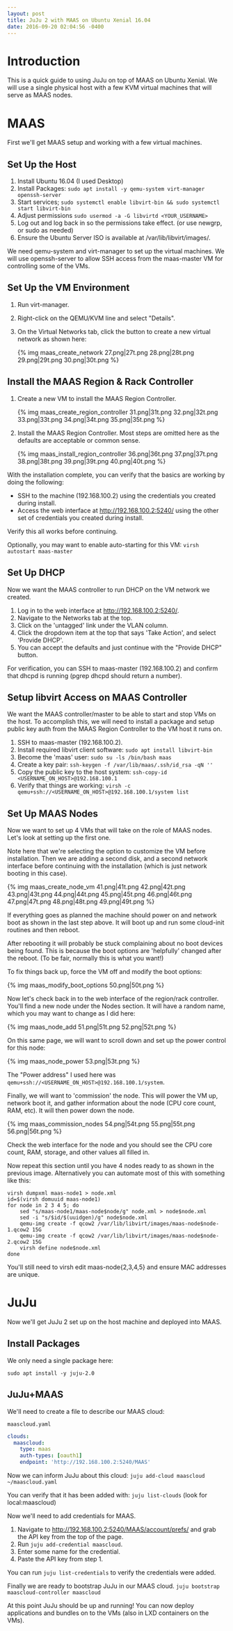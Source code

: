 ```yaml
---
layout: post
title: JuJu 2 with MAAS on Ubuntu Xenial 16.04
date: 2016-09-20 02:04:56 -0400
---
```


Introduction
============

This is a quick guide to using JuJu on top of MAAS on Ubuntu Xenial.
We will use a single physical host with a few KVM virtual machines that will serve as MAAS nodes.

MAAS
====

First we'll get MAAS setup and working with a few virtual machines.

Set Up the Host
---------------

1.  Install Ubuntu 16.04 (I used Desktop)
2.  Install Packages: `sudo apt install -y qemu-system virt-manager openssh-server`
3.  Start services; `sudo systemctl enable libvirt-bin && sudo systemctl start libvirt-bin`
4.  Adjust permissions `sudo usermod -a -G libvirtd <YOUR_USERNAME>`
5.  Log out and log back in so the permissions take effect. (or use newgrp, or sudo as needed)
6.  Ensure the Ubuntu Server ISO is available at /var/lib/libvirt/images/.

We need qemu-system and virt-manager to set up the virtual machines. We will use openssh-server to allow SSH access from the maas-master VM for controlling some of the VMs.

Set Up the VM Environment
-------------------------

1.  Run virt-manager.
2.  Right-click on the QEMU/KVM line and select "Details".
3.  On the Virtual Networks tab, click the button to create a new virtual network as shown here:

    {% img maas_create_network 27.png|27t.png 28.png|28t.png 29.png|29t.png 30.png|30t.png %}

Install the MAAS Region & Rack Controller
-----------------------------------------

1.  Create a new VM to install the MAAS Region Controller.

    {% img maas_create_region_controller 31.png|31t.png 32.png|32t.png 33.png|33t.png 34.png|34t.png 35.png|35t.png %}


2.  Install the MAAS Region Controller. Most steps are omitted here as the defaults are acceptable or common sense.

    {% img maas_install_region_controller 36.png|36t.png 37.png|37t.png 38.png|38t.png 39.png|39t.png 40.png|40t.png %}

With the installation complete, you can verify that the basics are working by doing the following:

-   SSH to the machine (192.168.100.2) using the credentials you created during install.
-   Access the web interface at http://192.168.100.2:5240/ using the other set of credentials you created during install.

Verify this all works before continuing.

Optionally, you may want to enable auto-starting for this VM:
`virsh autostart maas-master`

Set Up DHCP
-----------

Now we want the MAAS controller to run DHCP on the VM network we created.

1.  Log in to the web interface at http://192.168.100.2:5240/.
2.  Navigate to the Networks tab at the top.
3.  Click on the 'untagged' link under the VLAN column.
4.  Click the dropdown item at the top that says 'Take Action', and select 'Provide DHCP'.
5.  You can accept the defaults and just continue with the "Provide DHCP" button.

For verification, you can SSH to maas-master (192.168.100.2) and confirm that dhcpd is running (pgrep dhcpd should return a number).

Setup libvirt Access on MAAS Controller
---------------------------------------

We want the MAAS controller/master to be able to start and stop VMs on the host. To accomplish this, we will need to install a package and setup public key auth from the MAAS Region Controller to the VM host it runs on.

1. SSH to maas-master (192.168.100.2).
2. Install required libvirt client software: `sudo apt install libvirt-bin`
3. Become the 'maas' user: `sudo su -ls /bin/bash maas`
4. Create a key pair: `ssh-keygen -f /var/lib/maas/.ssh/id_rsa -qN ''`
5. Copy the public key to the host system: `ssh-copy-id <USERNAME_ON_HOST>@192.168.100.1`
6. Verify that things are working: `virsh -c qemu+ssh://<USERNAME_ON_HOST>@192.168.100.1/system list`

Set Up MAAS Nodes
-----------------

Now we want to set up 4 VMs that will take on the role of MAAS nodes. Let's look at setting up the first one.

Note here that we're selecting the option to customize the VM before installation. Then we are adding a second disk, and a second network interface before continuing with the installation (which is just network booting in this case).


{% img maas_create_node_vm 41.png|41t.png 42.png|42t.png 43.png|43t.png 44.png|44t.png 45.png|45t.png 46.png|46t.png 47.png|47t.png 48.png|48t.png 49.png|49t.png %}

If everything goes as planned the machine should power on and network boot as shown in the last step above.
It will boot up and run some cloud-init routines and then reboot.

After rebooting it will probably be stuck complaining about no boot devices being found. This is because the boot options are 'helpfully' changed after the reboot. (To be fair, normally this is what you want!)

To fix things back up, force the VM off and modify the boot options:

{% img maas_modify_boot_options 50.png|50t.png %}

Now let's check back in to the web interface of the region/rack controller. You'll find a new node under the Nodes section. It will have a random name, which you may want to change as I did here:

{% img maas_node_add 51.png|51t.png 52.png|52t.png %}

On this same page, we will want to scroll down and set up the power control for this node:

{% img maas_node_power 53.png|53t.png %}

The "Power address" I used here was `qemu+ssh://<USERNAME_ON_HOST>@192.168.100.1/system`.

Finally, we will want to 'commission' the node. This will power the VM up, network boot it, and gather information about the node (CPU core count, RAM, etc). It will then power down the node.

{% img maas_commission_nodes 54.png|54t.png 55.png|55t.png 56.png|56t.png %}

Check the web interface for the node and you should see the CPU core count, RAM, storage, and other values all filled in.

Now repeat this section until you have 4 nodes ready to as shown in the previous image. Alternatively you can automate most of this with something like this:

```
virsh dumpxml maas-node1 > node.xml
id=$(virsh domuuid maas-node1)
for node in 2 3 4 5; do
    sed "s/maas-node1/maas-node$node/g" node.xml > node$node.xml
    sed -i "s/$id/$(uuidgen)/g" node$node.xml
    qemu-img create -f qcow2 /var/lib/libvirt/images/maas-node$node-1.qcow2 15G
    qemu-img create -f qcow2 /var/lib/libvirt/images/maas-node$node-2.qcow2 15G
    virsh define node$node.xml
done
```

You'll still need to virsh edit maas-node{2,3,4,5} and ensure MAC addresses are unique.

JuJu
====

Now we'll get JuJu 2 set up on the host machine and deployed into MAAS.

Install Packages
----------------

We only need a single package here:

`sudo apt install -y juju-2.0`

JuJu+MAAS
---------

We'll need to create a file to describe our MAAS cloud:

`maascloud.yaml`

```yaml
clouds:
  maascloud:
    type: maas
    auth-types: [oauth1]
    endpoint: 'http://192.168.100.2:5240/MAAS'
```

Now we can inform JuJu about this cloud: `juju add-cloud maascloud ~/maascloud.yaml`

You can verify that it has been added with: `juju list-clouds` (look for local:maascloud)

Now we'll need to add credentials for MAAS.

1.  Navigate to http://192.168.100.2:5240/MAAS/account/prefs/ and grab the API key from the top of the page.
2.  Run `juju add-credential maascloud`.
3.  Enter some name for the credential.
4.  Paste the API key from step 1.

You can run `juju list-credentials` to verify the credentials were added.

Finally we are ready to bootstrap JuJu in our MAAS cloud.
`juju bootstrap maascloud-controller maascloud`

At this point JuJu should be up and running! You can now deploy applications and bundles on to the VMs (also in LXD containers on the VMs).

